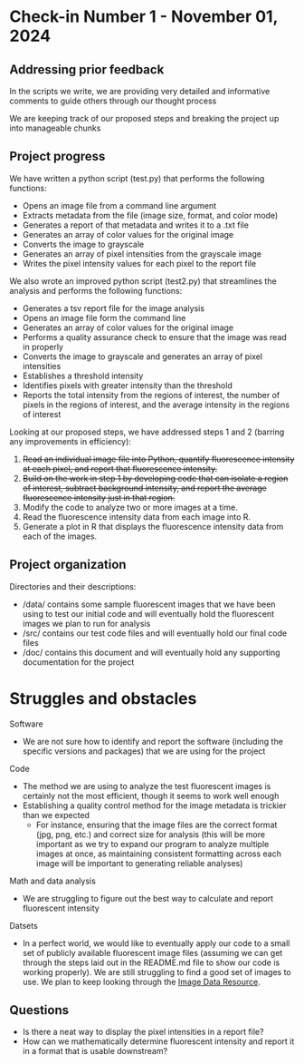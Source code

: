 

# Check-in Number 1 - November 01, 2024 #


## Addressing prior feedback ##

In the scripts we write, we are providing very detailed and informative comments to guide others through our thought process

We are keeping track of our proposed steps and breaking the project up into manageable chunks


## Project progress ##

We have written a python script (test.py) that performs the following functions:
- Opens an image file from a command line argument
- Extracts metadata from the file (image size, format, and color mode)
- Generates a report of that metadata and writes it to a .txt file    
- Generates an array of color values for the original image
- Converts the image to grayscale
- Generates an array of pixel intensities from the grayscale image
- Writes the pixel intensity values for each pixel to the report file

We also wrote an improved python script (test2.py) that streamlines the analysis and performs the following functions:
- Generates a tsv report file for the image analysis
- Opens an image file form the command line
- Generates an array of color values for the original image
- Performs a quality assurance check to ensure that the image was read in properly
- Converts the image to grayscale and generates an array of pixel intensities
- Establishes a threshold intensity
- Identifies pixels with greater intensity than the threshold
- Reports the total intensity from the regions of interest, the number of pixels in the regions of interest, and the average intensity in the regions of interest


Looking at our proposed steps, we have addressed steps 1 and 2 (barring any improvements in efficiency):

1. ~~Read an individual image file into Python, quantify fluorescence intensity at each pixel, and report that fluorescence intensity.~~
2. ~~Build on the work in step 1 by developing code that can isolate a region of interest, subtract background intensity, and report the average fluorescence intensity just in that region.~~
3. Modify the code to analyze two or more images at a time.
4. Read the fluorescence intensity data from each image into R.
5. Generate a plot in R that displays the fluorescence intensity data from each of the images.


## Project organization ##

Directories and their descriptions:
- /data/ contains some sample fluorescent images that we have been using to test our initial code and will eventually hold the fluorescent images we plan to run for analysis
- /src/ contains our test code files and will eventually hold our final code files
- /doc/ contains this document and will eventually hold any supporting documentation for the project


# Struggles and obstacles ##

Software
- We are not sure how to identify and report the software (including the specific versions and packages) that we are using for the project

Code
- The method we are using to analyze the test fluorescent images is certainly not the most efficient, though it seems to work well enough
- Establishing a quality control method for the image metadata is trickier than we expected
    - For instance, ensuring that the image files are the correct format (jpg, png, etc.) and correct size for analysis (this will be more important as we try to expand our program to analyze multiple images at once, as maintaining consistent formatting across each image will be important to generating reliable analyses)

Math and data analysis
- We are struggling to figure out the best way to calculate and report fluorescent intensity

Datsets
- In a perfect world, we would like to eventually apply our code to a small set of publicly available fluorescent image files (assuming we can get through the steps laid out in the README.md file to show our code is working properly). We are still struggling to find a good set of images to use. We plan to keep looking through the [Image Data Resource](http://idr.openmicroscopy.org).


## Questions ##
- Is there a neat way to display the pixel intensities in a report file?
- How can we mathematically determine fluorescent intensity and report it in a format that is usable downstream?





